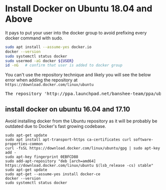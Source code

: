 
# Install Docker on Ubuntu 18.04 and Above

It pays to put your user into the docker group to avoid prefixing every docker command with sudo.

```bash
sudo apt install --assume-yes docker.io
docker --version
sudo systemctl status docker
sudo usermod -aG docker ${USER}
id -nG   # confirm that user is added to docker group
```

You can't use the repository technique and likely you will see the below error when adding the repository at `https://download.docker.com/linux/ubuntu`

<pre>
The repository 'http://ppa.launchpad.net/banshee-team/ppa/ubuntu bionic Release' does not have a Release file.
</pre>


## install docker on ubuntu 16.04 and 17.10

Avoid installing docker from the Ubuntu repository as it will be probably be outdated due to Docker's fast growing codebase.

```
sudo apt-get update
sudo apt install apt-transport-https ca-certificates curl software-properties-common
curl -fsSL https://download.docker.com/linux/ubuntu/gpg | sudo apt-key add -
sudo apt-key fingerprint 0EBFCD88
sudo add-apt-repository "deb [arch=amd64] https://download.docker.com/linux/ubuntu $(lsb_release -cs) stable"
sudo apt-get update
sudo apt-get --assume-yes install docker-ce
docker --version
sudo systemctl status docker
```
